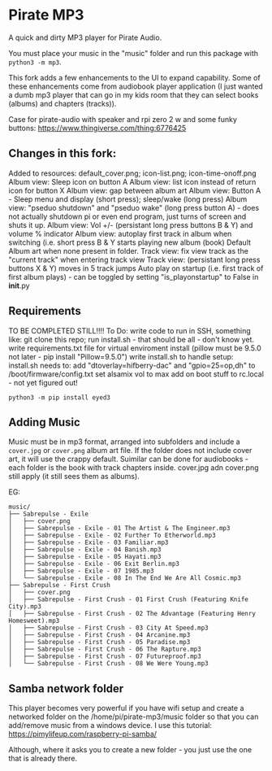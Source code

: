 # Pirate MP3

A quick and dirty MP3 player for Pirate Audio.

You must place your music in the "music" folder and run this package with `python3 -m mp3`.

This fork adds a few enhancements to the UI to expand capability. Some of these enhancements come from audiobook player application (I just wanted a dumb mp3 player that can go in my kids room that they can select books (albums) and chapters (tracks)). 

Case for pirate-audio with speaker and rpi zero 2 w and some funky buttons: https://www.thingiverse.com/thing:6776425

## Changes in this fork: 
Added to resources: default_cover.png; icon-list.png; icon-time-onoff.png
Album view: Sleep icon on button A
Album view: list icon instead of return icon for button X
Album view: gap between album art
Album view: Button A - Sleep menu and display (short press); sleep/wake (long press)
Album view: "pseduo shutdown" and "pseduo wake" (long press button A) - does not actually shutdown pi or even end program, just turns of screen and shuts it up. 
Album view: Vol +/- (persistant long press buttons B & Y) and volume % indicator
Album view: autoplay first track in album when switching (i.e. short press B & Y starts playing new album (book)
Default Album art when none present in folder. 
Track view: fix view track as the "current track" when entering track view
Track view: (persistant long press buttons X & Y) moves in 5 track jumps
Auto play on startup (i.e. first track of first album plays) - can be toggled by setting "is_playonstartup" to False in __init__.py

## Requirements

TO BE COMPLETED STILL!!!!
To Do: 
write code to run in SSH, something like: git clone this repo; run install.sh - that should be all - don't know yet. 
write requirements.txt file for virtual enviroment install (pillow must be 9.5.0 not later - pip install "Pillow=9.5.0")
write install.sh to handle setup:
install.sh needs to: 
add "dtoverlay=hifberry-dac" and "gpio=25=op,dh" to /boot/firmware/config.txt
set alsamix vol to max
add on boot stuff to rc.local - not yet figured out!

```
python3 -m pip install eyed3
```

## Adding Music

Music must be in mp3 format, arranged into subfolders and include a `cover.jpg` or `cover.png` album art file. If the folder does not include cover art, it will use the crappy default. 
Suimilar can be done for audiobooks - each folder is the book with track chapters inside. cover.jpg adn cover.png still apply (it still sees them as albums). 

EG:

```
music/
├── Sabrepulse - Exile
│   ├── cover.png
│   ├── Sabrepulse - Exile - 01 The Artist & The Engineer.mp3
│   ├── Sabrepulse - Exile - 02 Further To Etherworld.mp3
│   ├── Sabrepulse - Exile - 03 Familiar.mp3
│   ├── Sabrepulse - Exile - 04 Banish.mp3
│   ├── Sabrepulse - Exile - 05 Hayati.mp3
│   ├── Sabrepulse - Exile - 06 Exit Berlin.mp3
│   ├── Sabrepulse - Exile - 07 1985.mp3
│   └── Sabrepulse - Exile - 08 In The End We Are All Cosmic.mp3
├── Sabrepulse - First Crush
│   ├── cover.png
│   ├── Sabrepulse - First Crush - 01 First Crush (Featuring Knife City).mp3
│   ├── Sabrepulse - First Crush - 02 The Advantage (Featuring Henry Homesweet).mp3
│   ├── Sabrepulse - First Crush - 03 City At Speed.mp3
│   ├── Sabrepulse - First Crush - 04 Arcanine.mp3
│   ├── Sabrepulse - First Crush - 05 Paradise.mp3
│   ├── Sabrepulse - First Crush - 06 The Rapture.mp3
│   ├── Sabrepulse - First Crush - 07 Futureproof.mp3
│   └── Sabrepulse - First Crush - 08 We Were Young.mp3
```

## Samba network folder

This player becomes very powerful if you have wifi setup and create a networked folder on the /home/pi/pirate-mp3/music folder so that you can add/remove music from a windows device. I use this tutorial:
https://pimylifeup.com/raspberry-pi-samba/

Although, where it asks you to create a new folder - you just use the one that is already there. 
